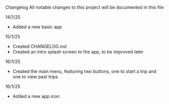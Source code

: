 Changelog
All notable changes to this project will be documented in this file

14/1/25
- Added a new basic app

15/1/25
- Created CHANGELOG.md
- Created an intro splash screen to the app, to be improved later

16/1/25
- Created the main menu, featuring two buttons, one to start a trip and one to view past trips.

16/1/25
- Added a new app icon